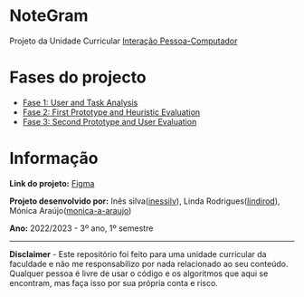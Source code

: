 # NoteGram

Projeto da Unidade Curricular [Interação Pessoa-Computador](https://sigarra.up.pt/feup/pt/ucurr_geral.ficha_uc_view?pv_ocorrencia_id=335832)


# Fases do projecto
- [Fase 1: User and Task Analysis](Phase1/)
- [Fase 2: First Prototype and Heuristic Evaluation](Phase2/)
- [Fase 3: Second Prototype and User Evaluation](Phase3/)

# Informação

**Link do projeto:** [Figma](https://www.figma.com/proto/auIBWUeSyZ12AIWEnoYuJB/Group-prototype?page-id=0%3A1&node-id=359%3A75&viewport=-341%2C1654%2C0.07&scaling=contain&starting-point-node-id=359%3A75&show-proto-sidebar=1)

**Projeto desenvolvido por:** Inês silva([inessilv](https://github.com/inessilv)), Linda Rodrigues([lindirod](https://github.com/lindirod)), Mónica Araújo([monica-a-araujo](https://github.com/monica-a-araujo))

**Ano:** 2022/2023 - 3º ano, 1º semestre

---

 **Disclaimer** - Este repositório foi feito para uma unidade curricular da faculdade e não me responsabilizo por nada relacionado ao seu conteúdo. Qualquer pessoa é livre de usar o código e os algoritmos que aqui se encontram, mas faça isso por sua própria conta e risco.
